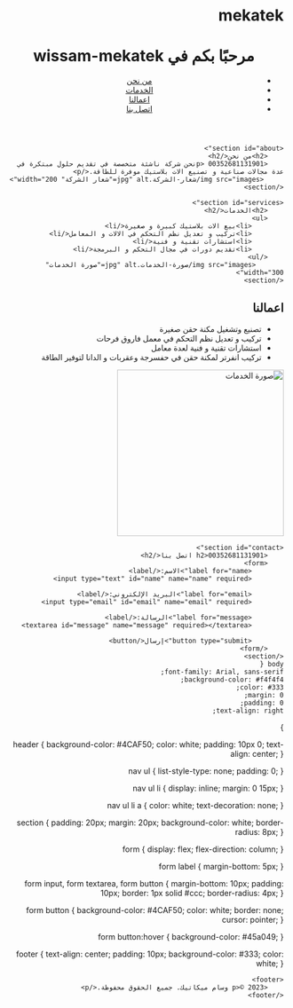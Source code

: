 # mekatek
<!DOCTYPE html>
<html lang="ar" dir="rtl">
<head>
    <meta charset="UTF-8">
    <meta name="viewport" content="width=device-width, initial-scale=1.0">
    <title>wissam-mekatek</title>
    <link rel="stylesheet" href="style.css">
</head>
<body>
    <header>
        <h1>مرحبًا بكم في wissam-mekatek</h1>
        <nav>
            <ul>
                <li><a href="#about">من نحن</a></li>
                <li><a href="#services">الخدمات</a></li>
                <li><a href="#Our work">اعمالنا</a></li>
                <li><a href="#contact">اتصل بنا</a></li>
            </ul>
        </nav>
    </header>

    <section id="about">
        <h2>من نحن</h2>
        <p> 00352681131901نحن شركة ناشئة متخصصة في تقديم حلول مبتكرة في عدة مجالات صناعية و تصنيع الات بلاستيك موفرة للطاقة.</p>
         <img src="images/شعار-الشركة.jpg" alt="شعار الشركة" width="200">
    </section>

    <section id="services">
        <h2>الخدمات</h2>
        <ul>
            <li>بيع الات بلاستيك كبيرة و صغيرة</li>
            <li>تركيب و تعديل نظم التحكم في الالات و المعامل</li>
            <li>استشارات تقنية و فنية</li>
            <li>تقديم دورات في مجال التحكم و البرمجة</li>
        </ul>
           <img src="images/صورة-الخدمات.jpg" alt="صورة الخدمات" width="300">
    </section>
<section id="Our work">
        <h2>اعمالنا</h2>
<ul>
            <li>تصنيع وتشغيل مكنة حقن صغيرة</li>
            <li>تركيب و تعديل نظم التحكم في معمل فاروق فرحات</li>
            <li>استشارات تقنية و فنية لعدة معامل</li>
            <li>تركيب انفرتر لمكنة حقن في حفسرجة وعقربات و الدانا لتوفير الطاقة</li>
        </ul>
            <img src="images/اعمالنا.jpg" alt="صورة الخدمات" width="300">
  </section>

    <section id="contact">
        <h2>00352681131901 اتصل بنا</h2>
        <form>
            <label for="name">الاسم:</label>
            <input type="text" id="name" name="name" required>

            <label for="email">البريد الإلكتروني:</label>
            <input type="email" id="email" name="email" required>

            <label for="message">الرسالة:</label>
            <textarea id="message" name="message" required></textarea>

            <button type="submit">إرسال</button>
        </form>
    </section>
    body {
    font-family: Arial, sans-serif;
    background-color: #f4f4f4;
    color: #333;
    margin: 0;
    padding: 0;
    text-align: right;
}

header {
    background-color: #4CAF50;
    color: white;
    padding: 10px 0;
    text-align: center;
}

nav ul {
    list-style-type: none;
    padding: 0;
}

nav ul li {
    display: inline;
    margin: 0 15px;
}

nav ul li a {
    color: white;
    text-decoration: none;
}

section {
    padding: 20px;
    margin: 20px;
    background-color: white;
    border-radius: 8px;
}

form {
    display: flex;
    flex-direction: column;
}

form label {
    margin-bottom: 5px;
}

form input, form textarea, form button {
    margin-bottom: 10px;
    padding: 10px;
    border: 1px solid #ccc;
    border-radius: 4px;
}

form button {
    background-color: #4CAF50;
    color: white;
    border: none;
    cursor: pointer;
}

form button:hover {
    background-color: #45a049;
}

footer {
    text-align: center;
    padding: 10px;
    background-color: #333;
    color: white;
}

    <footer>
        <p>© 2023 وسام ميكاتيك. جميع الحقوق محفوظة.</p>
    </footer>
</body>
</html>
